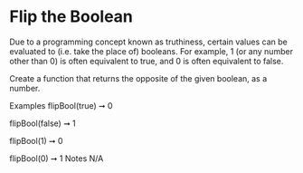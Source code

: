 # Flip the Boolean

Due to a programming concept known as truthiness, certain values can be evaluated to (i.e. take the place of) booleans. For example, 1 (or any number other than 0) is often equivalent to true, and 0 is often equivalent to false.

Create a function that returns the opposite of the given boolean, as a number.

Examples
flipBool(true) ➞ 0

flipBool(false) ➞ 1

flipBool(1) ➞ 0

flipBool(0) ➞ 1
Notes
N/A
